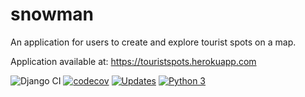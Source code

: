 # snowman

An application for users to create and explore tourist spots on a map.

Application available at: https://touristspots.herokuapp.com

![Django CI](https://github.com/alisonamerico/snowman/workflows/Django%20CI/badge.svg)
[![codecov](https://codecov.io/gh/alisonamerico/snowman/branch/master/graph/badge.svg)](https://codecov.io/gh/alisonamerico/snowman)
[![Updates](https://pyup.io/repos/github/alisonamerico/snowman/shield.svg)](https://pyup.io/repos/github/alisonamerico/snowman/)
[![Python 3](https://pyup.io/repos/github/alisonamerico/snowman/python-3-shield.svg)](https://pyup.io/repos/github/alisonamerico/snowman/)
